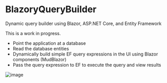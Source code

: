 # BlazoryQueryBuilder
Dynamic query builder using Blazor, ASP.NET Core, and Entity Framework

This is a work in progress.

- Point the application at a database
- Read the database entities
- Dynamically build simple EF query expressions in the UI using Blazor components (MudBlazor)
- Pass the query expression to EF to execute the query and view results

![image](https://github.com/user-attachments/assets/4f85d27c-9cd2-43ca-897a-42944afad528)
